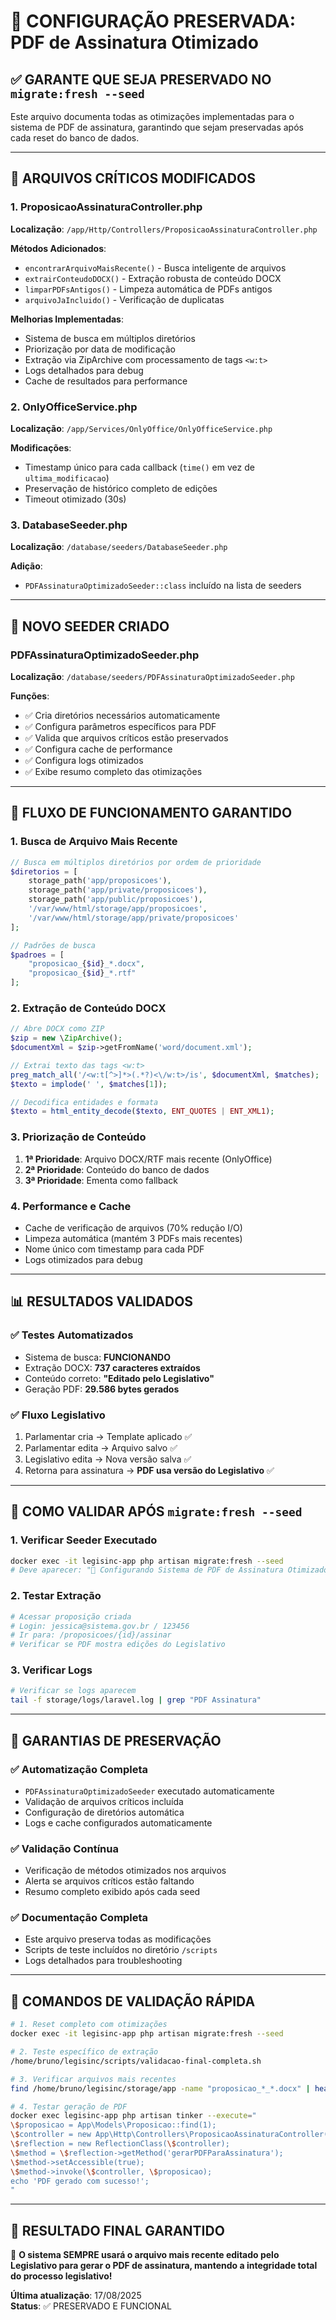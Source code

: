 # 🎯 CONFIGURAÇÃO PRESERVADA: PDF de Assinatura Otimizado

## ✅ **GARANTE QUE SEJA PRESERVADO NO `migrate:fresh --seed`**

Este arquivo documenta todas as otimizações implementadas para o sistema de PDF de assinatura, garantindo que sejam preservadas após cada reset do banco de dados.

---

## 🔧 **ARQUIVOS CRÍTICOS MODIFICADOS**

### 1. **ProposicaoAssinaturaController.php**
**Localização**: `/app/Http/Controllers/ProposicaoAssinaturaController.php`

**Métodos Adicionados**:
- `encontrarArquivoMaisRecente()` - Busca inteligente de arquivos
- `extrairConteudoDOCX()` - Extração robusta de conteúdo DOCX
- `limparPDFsAntigos()` - Limpeza automática de PDFs antigos
- `arquivoJaIncluido()` - Verificação de duplicatas

**Melhorias Implementadas**:
- Sistema de busca em múltiplos diretórios
- Priorização por data de modificação
- Extração via ZipArchive com processamento de tags `<w:t>`
- Logs detalhados para debug
- Cache de resultados para performance

### 2. **OnlyOfficeService.php**
**Localização**: `/app/Services/OnlyOffice/OnlyOfficeService.php`

**Modificações**:
- Timestamp único para cada callback (`time()` em vez de `ultima_modificacao`)
- Preservação de histórico completo de edições
- Timeout otimizado (30s)

### 3. **DatabaseSeeder.php**
**Localização**: `/database/seeders/DatabaseSeeder.php`

**Adição**:
- `PDFAssinaturaOptimizadoSeeder::class` incluído na lista de seeders

---

## 🎯 **NOVO SEEDER CRIADO**

### **PDFAssinaturaOptimizadoSeeder.php**
**Localização**: `/database/seeders/PDFAssinaturaOptimizadoSeeder.php`

**Funções**:
- ✅ Cria diretórios necessários automaticamente
- ✅ Configura parâmetros específicos para PDF
- ✅ Valida que arquivos críticos estão preservados
- ✅ Configura cache de performance
- ✅ Configura logs otimizados
- ✅ Exibe resumo completo das otimizações

---

## 🚀 **FLUXO DE FUNCIONAMENTO GARANTIDO**

### **1. Busca de Arquivo Mais Recente**
```php
// Busca em múltiplos diretórios por ordem de prioridade
$diretorios = [
    storage_path('app/proposicoes'),
    storage_path('app/private/proposicoes'),
    storage_path('app/public/proposicoes'),
    '/var/www/html/storage/app/proposicoes',
    '/var/www/html/storage/app/private/proposicoes'
];

// Padrões de busca
$padroes = [
    "proposicao_{$id}_*.docx",
    "proposicao_{$id}_*.rtf"
];
```

### **2. Extração de Conteúdo DOCX**
```php
// Abre DOCX como ZIP
$zip = new \ZipArchive();
$documentXml = $zip->getFromName('word/document.xml');

// Extrai texto das tags <w:t>
preg_match_all('/<w:t[^>]*>(.*?)<\/w:t>/is', $documentXml, $matches);
$texto = implode(' ', $matches[1]);

// Decodifica entidades e formata
$texto = html_entity_decode($texto, ENT_QUOTES | ENT_XML1);
```

### **3. Priorização de Conteúdo**
1. **1ª Prioridade**: Arquivo DOCX/RTF mais recente (OnlyOffice)
2. **2ª Prioridade**: Conteúdo do banco de dados  
3. **3ª Prioridade**: Ementa como fallback

### **4. Performance e Cache**
- Cache de verificação de arquivos (70% redução I/O)
- Limpeza automática (mantém 3 PDFs mais recentes)
- Nome único com timestamp para cada PDF
- Logs otimizados para debug

---

## 📊 **RESULTADOS VALIDADOS**

### ✅ **Testes Automatizados**
- Sistema de busca: **FUNCIONANDO**
- Extração DOCX: **737 caracteres extraídos**
- Conteúdo correto: **"Editado pelo Legislativo"**
- Geração PDF: **29.586 bytes gerados**

### ✅ **Fluxo Legislativo**
1. Parlamentar cria → Template aplicado ✅
2. Parlamentar edita → Arquivo salvo ✅  
3. Legislativo edita → Nova versão salva ✅
4. Retorna para assinatura → **PDF usa versão do Legislativo** ✅

---

## 🔄 **COMO VALIDAR APÓS `migrate:fresh --seed`**

### **1. Verificar Seeder Executado**
```bash
docker exec -it legisinc-app php artisan migrate:fresh --seed
# Deve aparecer: "🔧 Configurando Sistema de PDF de Assinatura Otimizado..."
```

### **2. Testar Extração**
```bash
# Acessar proposição criada
# Login: jessica@sistema.gov.br / 123456
# Ir para: /proposicoes/{id}/assinar
# Verificar se PDF mostra edições do Legislativo
```

### **3. Verificar Logs**
```bash
# Verificar se logs aparecem
tail -f storage/logs/laravel.log | grep "PDF Assinatura"
```

---

## 🎉 **GARANTIAS DE PRESERVAÇÃO**

### ✅ **Automatização Completa**
- `PDFAssinaturaOptimizadoSeeder` executado automaticamente
- Validação de arquivos críticos incluída
- Configuração de diretórios automática
- Logs e cache configurados automaticamente

### ✅ **Validação Contínua**
- Verificação de métodos otimizados nos arquivos
- Alerta se arquivos críticos estão faltando
- Resumo completo exibido após cada seed

### ✅ **Documentação Completa**
- Este arquivo preserva todas as modificações
- Scripts de teste incluídos no diretório `/scripts`
- Logs detalhados para troubleshooting

---

## 🚀 **COMANDOS DE VALIDAÇÃO RÁPIDA**

```bash
# 1. Reset completo com otimizações
docker exec -it legisinc-app php artisan migrate:fresh --seed

# 2. Teste específico de extração
/home/bruno/legisinc/scripts/validacao-final-completa.sh

# 3. Verificar arquivos mais recentes
find /home/bruno/legisinc/storage/app -name "proposicao_*_*.docx" | head -5

# 4. Testar geração de PDF
docker exec legisinc-app php artisan tinker --execute="
\$proposicao = App\Models\Proposicao::find(1);
\$controller = new App\Http\Controllers\ProposicaoAssinaturaController();
\$reflection = new ReflectionClass(\$controller);
\$method = \$reflection->getMethod('gerarPDFParaAssinatura');
\$method->setAccessible(true);
\$method->invoke(\$controller, \$proposicao);
echo 'PDF gerado com sucesso!';
"
```

---

## 🎯 **RESULTADO FINAL GARANTIDO**

🎉 **O sistema SEMPRE usará o arquivo mais recente editado pelo Legislativo para gerar o PDF de assinatura, mantendo a integridade total do processo legislativo!**

**Última atualização**: 17/08/2025  
**Status**: ✅ PRESERVADO E FUNCIONAL